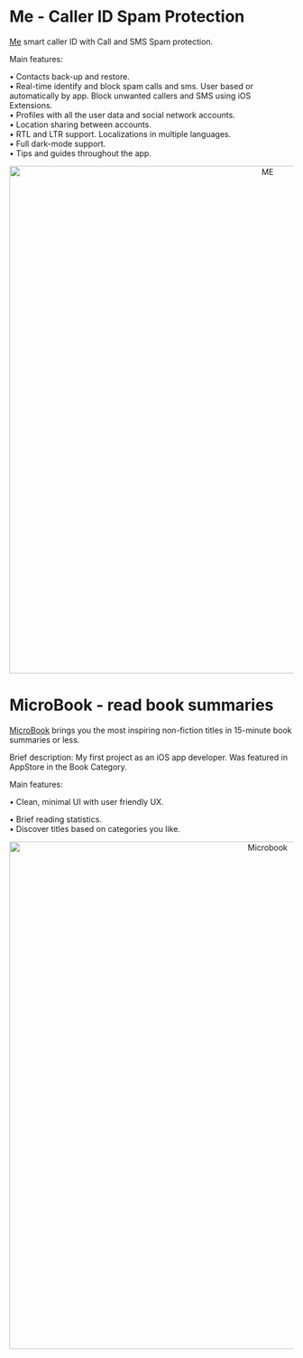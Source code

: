 
# Me - Caller ID Spam Protection 
[Me](https://testflight.apple.com/join/6HxO0iLE) smart caller ID with Call and SMS Spam protection.                                                                                              

Main features:

• Contacts back-up and restore.                                                                                              
• Real-time identify and block spam calls and sms. User based or automatically by app. Block unwanted callers and SMS using iOS Extensions.                                                                                                                                                                                            
• Profiles with all the user data and social network accounts.                                                                                              
• Location sharing between accounts.                                                                                              
• RTL and LTR support. Localizations in multiple languages.                                                                                              
• Full dark-mode support.                                                                                                                                                                                            
• Tips and guides throughout the app.                                                                                              

<p align="center">
<img src="images/image.png" width="900" title="ME">
</p>


# MicroBook - read book summaries 
[MicroBook](https://apps.apple.com/us/app/microbook-read-book-summaries/id314881531) brings you the most inspiring non-fiction titles in 15-minute book summaries or less.

Brief description:
My first project as an iOS app developer. Was featured in AppStore in the Book Category.                                                                                                        
                                                                                              
Main features:                                                                                                                                                                                            
 					 																																																								
• Clean, minimal UI with user friendly UX.
                                                                                              
• Brief reading statistics. 					 						                                                                                              																																																		
• Discover titles based on categories you like.                                                                                              


<p align="center">
<img src="images/image.png" width="900" title="Microbook">
</p>
